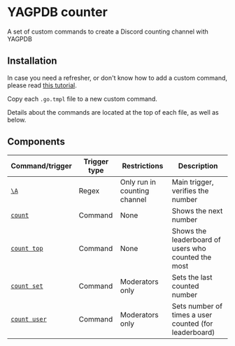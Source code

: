 # YAGPDB counter
A set of custom commands to create a Discord counting channel with YAGPDB

## Installation
In case you need a refresher, or don't know how to add a custom command, please read [this tutorial](https://learn.yagpdb.xyz/the-custom-command-interface).

Copy each `.go.tmpl` file to a new custom command.

Details about the commands are located at the top of each file, as well as below.

## Components
| Command/trigger                    | Trigger type | Restrictions                 | Description                                           |
| ---------------------------------- | ------------ | ---------------------------- | ----------------------------------------------------- |
| [`\A`](main.go.tmpl)               | Regex        | Only run in counting channel | Main trigger, verifies the number                     |
| [`count`](count.go.tmpl)           | Command      | None                         | Shows the next number                                 |
| [`count top`](count_top.go.tmpl)   | Command      | None                         | Shows the leaderboard of users who counted the most   |
| [`count set`](count_set.go.tmpl)   | Command      | Moderators only              | Sets the last counted number                          |
| [`count user`](count_user.go.tmpl) | Command      | Moderators only              | Sets number of times a user counted (for leaderboard) |
